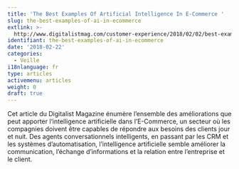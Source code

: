 ```yaml
---
title: 'The Best Examples Of Artificial Intelligence In E-Commerce '
slug: the-best-examples-of-ai-in-ecommerce
extlink: >-
  http://www.digitalistmag.com/customer-experience/2018/02/02/best-examples-of-artificial-intelligence-in-e-commerce-05820193
identifiant: the-best-examples-of-ai-in-ecommerce
date: '2018-02-22'
categories:
  - Veille
i18nlanguage: fr
type: articles
activemenu: articles
weight: 0
draft: true
---
```

Cet article du Digitalist Magazine énumère l’ensemble des améliorations que peut apporter l‘intelligence artificielle dans l’E-Commerce, un secteur où les compagnies doivent être capables de répondre aux besoins des clients jour et nuit. Des agents conversationnels intelligents, en passant par les CRM et les systèmes d’automatisation, l’intelligence artificielle semble améliorer la communication, l’échange d’informations et la relation entre l’entreprise et le client.
